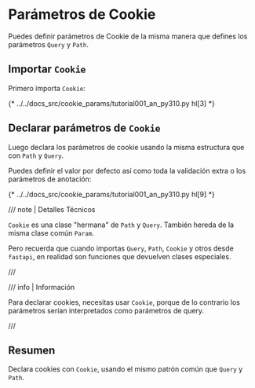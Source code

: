 # Parámetros de Cookie

Puedes definir parámetros de Cookie de la misma manera que defines los parámetros `Query` y `Path`.

## Importar `Cookie`

Primero importa `Cookie`:

{* ../../docs_src/cookie_params/tutorial001_an_py310.py hl[3] *}

## Declarar parámetros de `Cookie`

Luego declara los parámetros de cookie usando la misma estructura que con `Path` y `Query`.

Puedes definir el valor por defecto así como toda la validación extra o los parámetros de anotación:

{* ../../docs_src/cookie_params/tutorial001_an_py310.py hl[9] *}

/// note | Detalles Técnicos

`Cookie` es una clase "hermana" de `Path` y `Query`. También hereda de la misma clase común `Param`.

Pero recuerda que cuando importas `Query`, `Path`, `Cookie` y otros desde `fastapi`, en realidad son funciones que devuelven clases especiales.

///

/// info | Información

Para declarar cookies, necesitas usar `Cookie`, porque de lo contrario los parámetros serían interpretados como parámetros de query.

///

## Resumen

Declara cookies con `Cookie`, usando el mismo patrón común que `Query` y `Path`.
